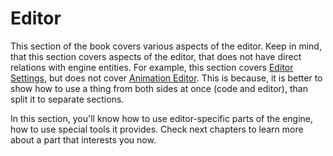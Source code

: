 # Editor

This section of the book covers various aspects of the editor. Keep in mind, that this section covers aspects of the
editor, that does not have direct relations with engine entities. For example, this section covers
[Editor Settings](settings.md), but does not cover [Animation Editor](../animation/anim_editor.md). This is because, it
is better to show how to use a thing from both sides at once (code and editor), than split it to separate sections.

In this section, you'll know how to use editor-specific parts of the engine, how to use special tools it provides.
Check next chapters to learn more about a part that interests you now.
